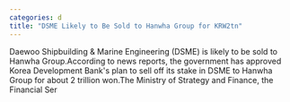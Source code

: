 ```yaml
---
categories: d
title: "DSME Likely to Be Sold to Hanwha Group for KRW2tn"
---
```

Daewoo Shipbuilding & Marine Engineering (DSME) is likely to be sold to Hanwha Group.According to news reports, the government has approved Korea Development Bank&#39;s plan to sell off its stake in DSME to Hanwha Group for about 2 trillion won.The Ministry of Strategy and Finance, the Financial Ser